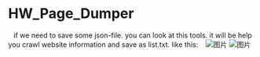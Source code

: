 # HW_Page_Dumper
``` ```
if we need to save some json-file.
you can look at this tools.
it will be help you crawl website information and save as list.txt.
like this:
``` ```
![图片](https://user-images.githubusercontent.com/69577632/183648113-7af4e8ec-38b4-443e-9f84-5cb185b599cd.png)
![图片](https://user-images.githubusercontent.com/69577632/183649107-24dd0be2-7568-42d1-9581-968757a0d8b5.png)

